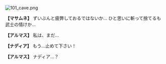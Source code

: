
![101_cave.png](../images/backgrounds/101_cave.png)

**【マサムネ】**
ずいぶんと疲弊しておるではないか…
ひと思いに斬って捨てるも
武士の情けか…

**【アルマス】**
私は、まだ…

**【ナディア】**
もう…止めて下さい！

**【アルマス】**
ナディア…？

